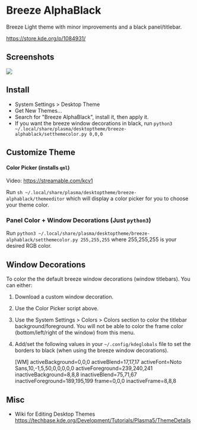 # Breeze AlphaBlack

Breeze Light theme with minor improvements and a black panel/titlebar.

https://store.kde.org/p/1084931/

## Screenshots

![](https://cn.pling.com/img//hive/content-pre1/175800-1.png)

## Install

* System Settings > Desktop Theme
* Get New Themes...
* Search for "Breeze AlphaBlack", install it, then apply it.
* If you want the breeze window decorations in black, run `python3 ~/.local/share/plasma/desktoptheme/breeze-alphablack/setthemecolor.py 0,0,0`

## Customize Theme

#### Color Picker (installs `qml`)

Video: https://streamable.com/kcv1

Run `sh ~/.local/share/plasma/desktoptheme/breeze-alphablack/themeeditor` which will display a color picker for you to choose your theme color.


### Panel Color + Window Decorations (Just `python3`)

Run `python3 ~/.local/share/plasma/desktoptheme/breeze-alphablack/setthemecolor.py 255,255,255` where 255,255,255 is your desired RGB color.


## Window Decorations

To color the the default breeze window decorations (window titlebars). You can either:

1. Download a custom window decoration.
2. Use the Color Picker script above.
3. Use the System Settings > Colors > Colors section to color the titlebar background/foreground. You will not be able to color the frame color (bottom/left/right of the window) from this menu.
4. Add/set the following values in your `~/.config/kdeglobals` file to set the borders to black (when using the breeze window decorations).

	[WM]
	activeBackground=0,0,0
	activeBlend=17,17,17
	activeFont=Noto Sans,10,-1,5,50,0,0,0,0,0
	activeForeground=239,240,241
	inactiveBackground=8,8,8
	inactiveBlend=75,71,67
	inactiveForeground=189,195,199
	frame=0,0,0
	inactiveFrame=8,8,8

## Misc

* Wiki for Editing Desktop Themes  
  https://techbase.kde.org/Development/Tutorials/Plasma5/ThemeDetails
